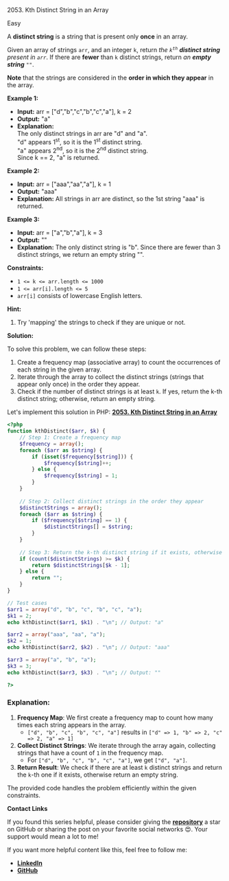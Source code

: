 2053\. Kth Distinct String in an Array

Easy

A **distinct string** is a string that is present only **once** in an array.

Given an array of strings `arr`, and an integer `k`, return _the <code>k<sup>th</sup></code> **distinct string** present in `arr`_. If there are **fewer** than `k` distinct strings, return _an **empty string** `""`_.

**Note** that the strings are considered in the **order in which they appear** in the array.

**Example 1:**

- **Input:** arr = ["d","b","c","b","c","a"], k = 2
- **Output:** "a"
- **Explanation:**\
  The only distinct strings in arr are "d" and "a".\
  "d" appears 1<sup>st</sup>, so it is the 1<sup>st</sup> distinct string.\
  "a" appears 2<sup>nd</sup>, so it is the 2<sup>nd</sup> distinct string.\
  Since k == 2, "a" is returned.

**Example 2:**

- **Input:** arr = ["aaa","aa","a"], k = 1
- **Output:** "aaa"
- **Explanation:** All strings in arr are distinct, so the 1st string "aaa" is returned.

**Example 3:**

- **Input:** arr = ["a","b","a"], k = 3
- **Output:** ""
- **Explanation:** The only distinct string is "b". Since there are fewer than 3 distinct strings, we return an empty string "".

**Constraints:**

- <code>1 <= k <= arr.length <= 1000</code>
- <code>1 <= arr[i].length <= 5</code>
- `arr[i]` consists of lowercase English letters.

**Hint:**
1. Try 'mapping' the strings to check if they are unique or not.


**Solution:**


To solve this problem, we can follow these steps:

1. Create a frequency map (associative array) to count the occurrences of each string in the given array.
2. Iterate through the array to collect the distinct strings (strings that appear only once) in the order they appear.
3. Check if the number of distinct strings is at least `k`. If yes, return the k-th distinct string; otherwise, return an empty string.

Let's implement this solution in PHP: **[2053. Kth Distinct String in an Array](https://github.com/mah-shamim/leet-code-in-php/tree/main/algorithms/002053-kth-distinct-string-in-an-array/solution.php)**

```php
<?php
function kthDistinct($arr, $k) {
    // Step 1: Create a frequency map
    $frequency = array();
    foreach ($arr as $string) {
        if (isset($frequency[$string])) {
            $frequency[$string]++;
        } else {
            $frequency[$string] = 1;
        }
    }
    
    // Step 2: Collect distinct strings in the order they appear
    $distinctStrings = array();
    foreach ($arr as $string) {
        if ($frequency[$string] == 1) {
            $distinctStrings[] = $string;
        }
    }
    
    // Step 3: Return the k-th distinct string if it exists, otherwise return an empty string
    if (count($distinctStrings) >= $k) {
        return $distinctStrings[$k - 1];
    } else {
        return "";
    }
}

// Test cases
$arr1 = array("d", "b", "c", "b", "c", "a");
$k1 = 2;
echo kthDistinct($arr1, $k1) . "\n"; // Output: "a"

$arr2 = array("aaa", "aa", "a");
$k2 = 1;
echo kthDistinct($arr2, $k2) . "\n"; // Output: "aaa"

$arr3 = array("a", "b", "a");
$k3 = 3;
echo kthDistinct($arr3, $k3) . "\n"; // Output: ""

?>
```

### Explanation:
1. **Frequency Map**: We first create a frequency map to count how many times each string appears in the array.
    - `["d", "b", "c", "b", "c", "a"]` results in `["d" => 1, "b" => 2, "c" => 2, "a" => 1]`
2. **Collect Distinct Strings**: We iterate through the array again, collecting strings that have a count of `1` in the frequency map.
    - For `["d", "b", "c", "b", "c", "a"]`, we get `["d", "a"]`.
3. **Return Result**: We check if there are at least `k` distinct strings and return the `k`-th one if it exists, otherwise return an empty string.

The provided code handles the problem efficiently within the given constraints.

**Contact Links**

If you found this series helpful, please consider giving the **[repository](https://github.com/mah-shamim/leet-code-in-php)** a star on GitHub or sharing the post on your favorite social networks 😍. Your support would mean a lot to me!

If you want more helpful content like this, feel free to follow me:

- **[LinkedIn](https://www.linkedin.com/in/arifulhaque/)**
- **[GitHub](https://github.com/mah-shamim)**
